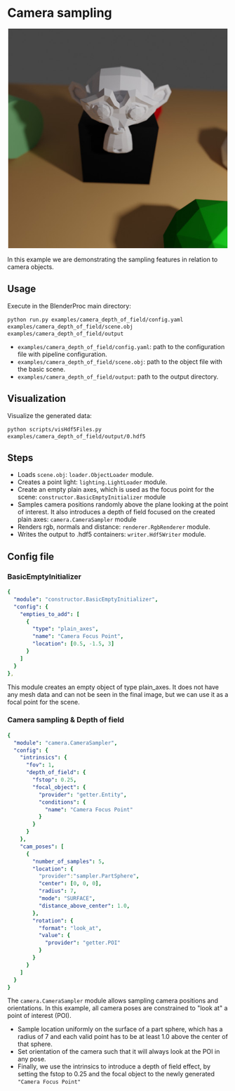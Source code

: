 # Camera sampling


<p align="center">
<img src="rendering.jpg" alt="Front readme image" width=500>
</p>

In this example we are demonstrating the sampling features in relation to camera objects.

## Usage

Execute in the BlenderProc main directory:

```
python run.py examples/camera_depth_of_field/config.yaml examples/camera_depth_of_field/scene.obj examples/camera_depth_of_field/output
```

* `examples/camera_depth_of_field/config.yaml`: path to the configuration file with pipeline configuration.
* `examples/camera_depth_of_field/scene.obj`: path to the object file with the basic scene.
* `examples/camera_depth_of_field/output`: path to the output directory.

## Visualization

Visualize the generated data:

```
python scripts/visHdf5Files.py examples/camera_depth_of_field/output/0.hdf5
```

## Steps

* Loads `scene.obj`: `loader.ObjectLoader` module.
* Creates a point light: `lighting.LightLoader` module.
* Create an empty plain axes, which is used as the focus point for the scene: `constructor.BasicEmptyInitializer` module
* Samples camera positions randomly above the plane looking at the point of interest. It also introduces a depth of field focused on the created plain axes: `camera.CameraSampler` module
* Renders rgb, normals and distance: `renderer.RgbRenderer` module.
* Writes the output to .hdf5 containers: `writer.Hdf5Writer` module.

## Config file

### BasicEmptyInitializer

```yaml
{
  "module": "constructor.BasicEmptyInitializer",
  "config": {
    "empties_to_add": [
      {
        "type": "plain_axes",
        "name": "Camera Focus Point",
        "location": [0.5, -1.5, 3]
      }
    ]
  }
},
```

This module creates an empty object of type plain_axes. It does not have any mesh data and can not be seen in the final image, but we can use it as a focal point for the scene.

### Camera sampling & Depth of field

```yaml
{
  "module": "camera.CameraSampler",
  "config": {
    "intrinsics": {
      "fov": 1,
      "depth_of_field": {
        "fstop": 0.25,
        "focal_object": {
          "provider": "getter.Entity",
          "conditions": {
            "name": "Camera Focus Point"
          }
        }
      }
    },
    "cam_poses": [
      {
        "number_of_samples": 5,
        "location": {
          "provider":"sampler.PartSphere",
          "center": [0, 0, 0],
          "radius": 7,
          "mode": "SURFACE",
          "distance_above_center": 1.0,
        },
        "rotation": {
          "format": "look_at",
          "value": {
            "provider": "getter.POI"
          }
        }
      }
    ]
  }
}
```

The `camera.CameraSampler` module allows sampling camera positions and orientations. 
In this example, all camera poses are constrained to "look at" a point of interest (POI).

* Sample location uniformly on the surface of a part sphere, which has a radius of 7 and each valid point has to be at least 1.0 above the center of that sphere.
* Set orientation of the camera such that it will always look at the POI in any pose.
* Finally, we use the intrinsics to introduce a depth of field effect, by setting the fstop to 0.25 and the focal object to the newly generated `"Camera Focus Point"`

